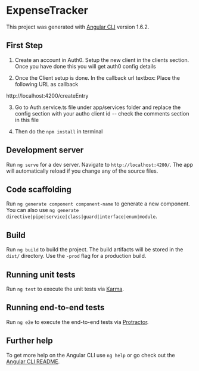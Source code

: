 # ExpenseTracker

This project was generated with [Angular CLI](https://github.com/angular/angular-cli) version 1.6.2.

## First Step 

1. Create an account in Auth0. Setup the new client in the clients section. Once you have done this you will get auth0 config details 

2. Once the Client setup is done. In the callback url textbox: Place the following URL as callback

http://localhost:4200/createEntry 

3. Go to Auth.service.ts file under app/services folder and replace the config section with your autho client id -- check the comments section in this file 

4. Then do the `npm install` in terminal 



## Development server

Run `ng serve` for a dev server. Navigate to `http://localhost:4200/`. The app will automatically reload if you change any of the source files.



## Code scaffolding

Run `ng generate component component-name` to generate a new component. You can also use `ng generate directive|pipe|service|class|guard|interface|enum|module`.

## Build

Run `ng build` to build the project. The build artifacts will be stored in the `dist/` directory. Use the `-prod` flag for a production build.

## Running unit tests

Run `ng test` to execute the unit tests via [Karma](https://karma-runner.github.io).

## Running end-to-end tests

Run `ng e2e` to execute the end-to-end tests via [Protractor](http://www.protractortest.org/).

## Further help

To get more help on the Angular CLI use `ng help` or go check out the [Angular CLI README](https://github.com/angular/angular-cli/blob/master/README.md).
